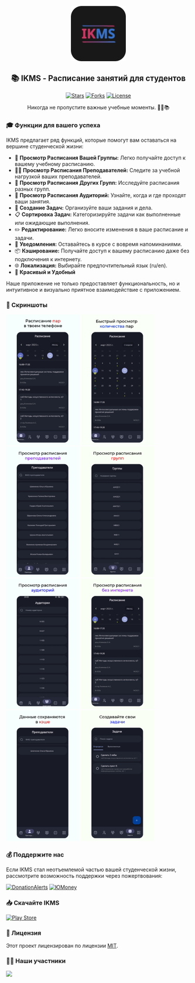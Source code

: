 <div align='center'>
    <img src='/readme/icon.png' width='150'/>
    <h2>📚 IKMS - Расписание занятий для студентов</h2>
</div>

<p align='center'>
    <p align='center'>
        <a href='https://github.com/darkmoonight/IKMS/stargazers'><img alt='Stars' src='https://img.shields.io/github/stars/darkmoonight/IKMS?color=ABACD3'/></a>
        <a href='https://github.com/darkmoonight/IKMS/forks'><img alt='Forks' src='https://img.shields.io/github/forks/darkmoonight/IKMS?color=ABACD3'/></a>
        <a href='https://github.com/darkmoonight/IKMS/blob/main/LICENSE'><img alt='License' src='https://img.shields.io/github/license/darkmoonight/IKMS?color=ABACD3'/></a>
    </p>
</p>

<p align='center'> Никогда не пропустите важные учебные моменты. 📱📅📚 </p>

### 🎓 Функции для вашего успеха

IKMS предлагает ряд функций, которые помогут вам оставаться на вершине студенческой жизни:

- 📅 **Просмотр Расписания Вашей Группы:** Легко получайте доступ к вашему учебному расписанию.
- 👨‍🏫 **Просмотр Расписания Преподавателей:** Следите за учебной нагрузкой ваших преподавателей.
- 👥 **Просмотр Расписания Других Групп:** Исследуйте расписания разных групп.
- 🏫 **Просмотр Расписания Аудиторий:** Узнайте, когда и где проходят ваши занятия.
- 📝 **Создание Задач:** Организуйте ваши задания и дела.
- 📋 **Сортировка Задач:** Категоризируйте задачи как выполненные или ожидающие выполнения.
- ✏️ **Редактирование:** Легко вносите изменения в ваше расписание и задачи.
- 🔔 **Уведомления:** Оставайтесь в курсе с вовремя напоминаниями.
- 📦 **Кэширование:** Получайте доступ к вашему расписанию даже без подключения к интернету.
- 🌐 **Локализация:** Выбирайте предпочтительный язык (ru/en).
- 🎨 **Красивый и Удобный**

Наше приложение не только предоставляет функциональность, но и интуитивное и визуально приятное взаимодействие с приложением.

### 📸 Скриншоты

<img src='/readme/1.png' width='200'/> <img src='/readme/2.png' width='200'/> <img src='/readme/3.png' width='200'/> <img src='/readme/4.png' width='200'/> <img src='/readme/5.png' width='200'/> <img src='/readme/6.png' width='200'/> <img src='/readme/7.png' width='200'/> <img src='/readme/8.png' width='200'/>

### 💰 Поддержите нас

Если IKMS стал неотъемлемой частью вашей студенческой жизни, рассмотрите возможность поддержки через пожертвования:

[![DonationAlerts](https://img.shields.io/badge/DonationAlerts-orange?style=for-the-badge)](https://www.donationalerts.com/r/darkmoonight)
[![ЮMoney](https://img.shields.io/badge/ЮMoney-violet?style=for-the-badge)](https://yoomoney.ru/to/4100117672775961)

### 📥 Скачайте IKMS

[![Play Store](https://img.shields.io/badge/Google_Play-414141?style=for-the-badge&logo=google-play&logoColor=white)](https://play.google.com/store/apps/details?id=io.github.DarkMooNight.IKMS)

### 📃 Лицензия

Этот проект лицензирован по лицензии [MIT](./LICENSE).

### 👨‍💻 Наши участники

<a href='https://github.com/darkmoonight/IKMS/graphs/contributors'>
  <img src='https://contrib.rocks/image?repo=darkmoonight/IKMS'/>
</a>
